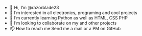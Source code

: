 - 👋 Hi, I’m @razorblade23
- 👀 I’m interested in all electronics, programing and cool projects
- 🌱 I’m currently learning Python as well as HTML, CSS PHP
- 💞️ I’m looking to collaborate on my and other projects
- 📫 How to reach me 
Send me a mail or a PM on GitHub

<!---
razorblade23/razorblade23 is a ✨ special ✨ repository because its `README.md` (this file) appears on your GitHub profile.
You can click the Preview link to take a look at your changes.
--->
